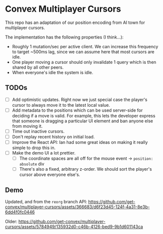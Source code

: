 # Convex Multiplayer Cursors

This repo has an adaptation of our position encoding from AI town for multiplayer cursors.

The implementation has the following properties (I think...):
- Roughly 1 mutation/sec per active client. We can increase this frequency to target ~500ms lag, since we can assume here that most cursors are idle.
- One player moving a cursor should only invalidate 1 query which is then shared by all other peers.
- When everyone's idle the system is idle.

## TODOs

- [ ] Add optimistic updates. Right now we just special case the player's cursor to always move it to the latest local value.
- [ ] Add metadata to the positions which can be used server-side for deciding if a move is valid. For example, this lets the developer express that someone is dragging a particular UI element and ban anyone else from moving it.
- [ ] Time out inactive cursors.
- [ ] Don't replay recent history on initial load.
- [ ] Improve the React API: Ian had some great ideas on making it really simple to drop this in.
- [ ] Make the demo UI a lot prettier.
  - [ ] The coordinate spaces are all off for the mouse event -> `position: absolute` div
  - [ ] There's also a fixed, arbitrary z-order. We should sort the player's cursor above everyone else's.

## Demo


Updated, and from the `reorg` branch API:
https://github.com/get-convex/multiplayer-cursors/assets/366683/d6f23d45-124f-4a31-8e3b-6dd4f0fc0446

Older:
https://github.com/get-convex/multiplayer-cursors/assets/5784949/135932d0-c46b-4126-bed9-9b1d601143ca
